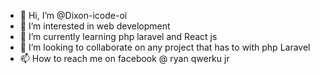 - 👋 Hi, I’m @Dixon-icode-oi
- 👀 I’m interested in web development
- 🌱 I’m currently learning php laravel and React js
- 💞️ I’m looking to collaborate on any project that has to with php Laravel
- 📫 How to reach me on facebook @ ryan qwerku jr

<!---
Dixon-icode-oi/Dixon-icode-oi is a ✨ special ✨ repository because its `README.md` (this file) appears on your GitHub profile.
You can click the Preview link to take a look at your changes.
--->
